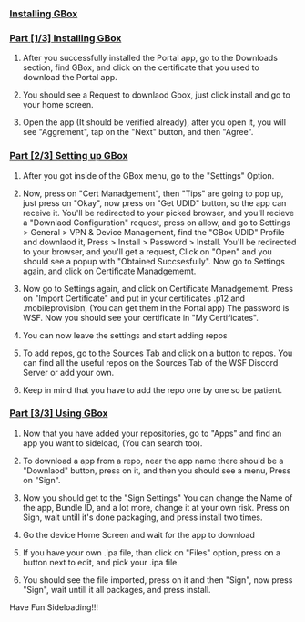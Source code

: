 ### [Installing GBox](accent://)

### [Part [1/3] Installing GBox](accent://)

1. After you successfully installed the Portal app, go to the Downloads section, find GBox, and click on the certificate that you used to download the Portal app.

2. You should see a Request to downlaod Gbox, just click install and go to your home screen.

3. Open the app (It should be verified already), after you open it, you will see  "Aggrement", tap on the "Next" button, and then "Agree".

### [Part [2/3] Setting up GBox](accent://)

1. After you got inside of the GBox menu, go to the "Settings" Option.

2. Now, press on "Cert Manadgement", then "Tips" are going to pop up, just press on "Okay", now press on "Get UDID" button, so the app can receive it. You'll be redirected to your picked browser, and you'll recieve a "Downlaod Configuration" request, press on allow, and go to Settings > General > VPN & Device Management, find the "GBox UDID" Profile and downlaod it, Press > Install > Password > Install. You'll be redirected to your browser, and you'll get a request, Click on "Open" and you should see a popup with "Obtained Succsesfully". Now go to Settings again, and click on Certificate Manadgememt. 

3.  Now go to Settings again, and click on Certificate Manadgememt. Press on "Import Certificate" and put in your certificates .p12 and .mobileprovision, (You can get them in the Portal app) The password is WSF. Now you should see your certificate in "My Certificates".

4. You can now leave the settings and start adding repos

5. To add repos, go to the Sources Tab and click on a button to repos. You can find all the useful repos on the Sources Tab of the WSF Discord Server or add your own.

6. Keep in mind that you have to add the repo one by one so be patient.



### [Part [3/3] Using GBox](accent://)

1. Now that you have added your repositories, go to "Apps" and find an app you want to sideload, (You can search too).

2. To download a app from a repo, near the app name there should be a "Downlaod" button, press on it, and then you should see a menu, Press on "Sign".

3. Now you should get to the "Sign Settings" You can change the Name of the app, Bundle ID, and a lot more, change it at your own risk. Press on Sign, wait untill it's done packaging, and press install two times.

4. Go the device Home Screen and wait for the app to download

5. If you have your own .ipa file, than click on "Files" option, press on a button next to edit, and pick your .ipa file.

6. You should see the file imported, press on it and then "Sign", now press "Sign", wait untill it all packages, and press install.
                                                             
Have Fun Sideloading!!!




